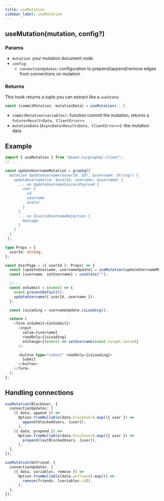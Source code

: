 ```yaml
---
title: useMutation
sidebar_label: useMutation
---
```


## useMutation(mutation, config?)

### Params

- `mutation`: your mutation document node
- `config`:
  - `connectionUpdates`: configuration to prepend/append/remove edges from connections on mutation

### Returns

This hook returns a tuple you can extract like a `useState`:

```ts
const [commitMutation, mutationData] = useMutation(...)
```

- `commitMutation(variables)`: function commit the mutation, returns a `Future<Result<Data, ClientError>>`
- `mutationData` (`AsyncData<Result<Data, ClientError>>`): the mutation data

## Example

```ts
import { useMutation } from "@swan-io/graphql-client";
// ...

const updateUsernameMutation = graphql(`
  mutation UpdateUsername($userId: ID!, $username: String!) {
    updateUsername(id: $userId, username: $username) {
      ... on UpdateUsernameSuccessPayload {
        user {
          id
          username
          avatar
        }
      }
      ... on InvalidUsernameRejection {
        message
      }
    }
  }
`);

type Props = {
  userId: string;
};

const UserPage = ({ userId }: Props) => {
  const [updateUsername, usernameUpdate] = useMutation(updateUsernameMutation);
  const [username, setUsername] = useState("");

  // ...
  const onSubmit = (event) => {
    event.preventDefault();
    updateUsername({ userId, username });
  };

  const isLoading = usernameUpdate.isLoading();

  return (
    <form onSubmit={onSubmit}>
      <input
        value={username}
        readOnly={isLoading}
        onChange={(event) => setUsername(event.target.value)}
      />

      <button type="submit" readOnly={isLoading}>
        Submit
      </button>
    </form>
  );
};
```

## Handling connections

```ts
useMutation(BlockUser, {
  connectionUpdates: [
    ({ data, append }) =>
      Option.fromNullable(data.blockUser).map(({ user }) =>
        append(blockedUsers, [user]),
      ),
    ({ data, prepend }) =>
      Option.fromNullable(data.blockUser).map(({ user }) =>
        prepend(lastBlockedUsers, [user]),
      ),
  ],
});

useMutation(Unfriend, {
  connectionUpdates: [
    ({ data, variables, remove }) =>
      Option.fromNullable(data.unfriend).map(() =>
        remove(friends, [variables.id]),
      ),
  ],
});
```

